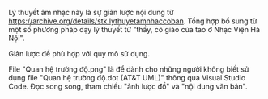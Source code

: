 Lý thuyết âm nhạc này là sự giản lược nội dung từ https://archive.org/details/stk.lythuyetamnhaccoban. Tổng hợp bổ sung từ một số phương pháp dạy lý thuyết từ "thầy, cô giáo của tao ở Nhạc Viện Hà Nội".

Giản lược để phù hợp với quy mô sử dụng.

File "Quan hệ trường độ.png" là để dành cho những người không biết sử dụng file "Quan hệ trường độ.dot (AT&T UML)" thông qua Visual Studio Code. Đọc song song, tham chiếu "ảnh lược đồ" và "nội dung văn bản".
